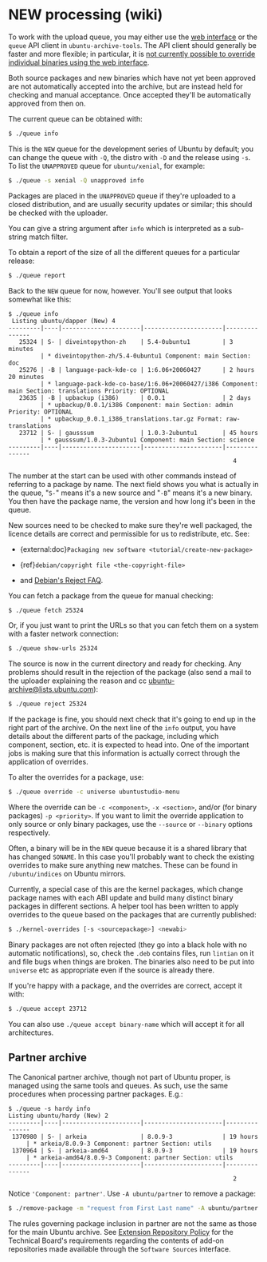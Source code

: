 # NEW processing (wiki)

To work with the upload queue, you may either use the
[web interface](https://launchpad.net/ubuntu/xenial/+queue) or the `queue` API
client in `ubuntu-archive-tools`. The API client should generally be faster and
more flexible; in particular, it is
[not currently possible to override individual binaries using the web interface](https://bugs.launchpad.net/bugs/828649).

Both source packages and new binaries which have not yet been approved are not
automatically accepted into the archive, but are instead held for checking and
manual acceptance. Once accepted they'll be automatically approved from then on.

The current queue can be obtained with:

```bash
$ ./queue info
```

This is the `NEW` queue for the development series of Ubuntu by default; you
can change the queue with `-Q`, the distro with `-D` and the release using `-s`.
To list the `UNAPPROVED` queue for `ubuntu/xenial`, for example:

```bash
$ ./queue -s xenial -Q unapproved info
```

Packages are placed in the `UNAPPROVED` queue if they're uploaded to a closed
distribution, and are usually security updates or similar; this should be
checked with the uploader.

You can give a string argument after `info` which is interpreted as a sub-string
match filter.

To obtain a report of the size of all the different queues for a particular
release:

```bash
$ ./queue report
```

Back to the `NEW` queue for now, however. You'll see output that looks somewhat
like this:

```text
$ ./queue info
 Listing ubuntu/dapper (New) 4
---------|----|----------------------|----------------------|---------------
   25324 | S- | diveintopython-zh    | 5.4-0ubuntu1         | 3 minutes
         | * diveintopython-zh/5.4-0ubuntu1 Component: main Section: doc
   25276 | -B | language-pack-kde-co | 1:6.06+20060427      | 2 hours 20 minutes
         | * language-pack-kde-co-base/1:6.06+20060427/i386 Component: main Section: translations Priority: OPTIONAL
   23635 | -B | upbackup (i386)      | 0.0.1                | 2 days
         | * upbackup/0.0.1/i386 Component: main Section: admin Priority: OPTIONAL
         | * upbackup_0.0.1_i386_translations.tar.gz Format: raw-translations
   23712 | S- | gausssum             | 1.0.3-2ubuntu1       | 45 hours
         | * gausssum/1.0.3-2ubuntu1 Component: main Section: science
---------|----|----------------------|----------------------|---------------
                                                               4
```

The number at the start can be used with other commands instead of referring to
a package by name. The next field shows you what is actually in the queue,
"`S-`" means it's a new source and "`-B`" means it's a new binary. You then have
the package name, the version and how long it's been in the queue.

New sources need to be checked to make sure they're well packaged, the licence
details are correct and permissible for us to redistribute, etc. See:

* {external:doc}`Packaging new software <tutorial/create-new-package>`

* {ref}`debian/copyright file <the-copyright-file>`

* and [Debian's Reject FAQ](https://ftp-master.debian.org/REJECT-FAQ.html).

You can fetch a package from the queue for manual checking:

```bash
$ ./queue fetch 25324
```

Or, if you just want to print the URLs so that you can fetch them on a system
with a faster network connection:

```bash
$ ./queue show-urls 25324
```

The source is now in the current directory and ready for checking. Any problems
should result in the rejection of the package (also send a mail to the uploader
explaining the reason and cc ubuntu-archive@lists.ubuntu.com):

```bash
$ ./queue reject 25324
```

If the package is fine, you should next check that it's going to end up in the
right part of the archive. On the next line of the `info` output, you have
details about the different parts of the package, including which component,
section, etc. it is expected to head into. One of the important jobs is making
sure that this information is actually correct through the application of
overrides.

To alter the overrides for a package, use:

```bash
$ ./queue override -c universe ubuntustudio-menu
```

Where the override can be `-c <component>`, `-x <section>`, and/or (for binary
packages) `-p <priority>`. If you want to limit the override application to
only source or only binary packages, use the `--source` or `--binary` options
respectively.

Often, a binary will be in the `NEW` queue because it is a shared library that
has changed `SONAME`. In this case you'll probably want to check the existing
overrides to make sure anything new matches. These can be found in
`/ubuntu/indices` on Ubuntu mirrors.

Currently, a special case of this are the kernel packages, which change package
names with each ABI update and build many distinct binary packages in different
sections. A helper tool has been written to apply overrides to the queue based
on the packages that are currently published:

```bash
$ ./kernel-overrides [-s <sourcepackage>] <newabi>
```

Binary packages are not often rejected (they go into a black hole with no
automatic notifications), so, check the `.deb` contains files, run `lintian` on
it and file bugs when things are broken. The binaries also need to be put into
`universe` etc as appropriate even if the source is already there.

If you're happy with a package, and the overrides are correct, accept it with:

```bash
$ ./queue accept 23712
```

You can also use `./queue accept binary-name` which will accept it for all
architectures.


## Partner archive

The Canonical partner archive, though not part of Ubuntu proper, is managed
using the same tools and queues. As such, use the same procedures when
processing partner packages. E.g.:

```text
$ ./queue -s hardy info
Listing ubuntu/hardy (New) 2
---------|----|----------------------|----------------------|---------------
 1370980 | S- | arkeia               | 8.0.9-3              | 19 hours
	 | * arkeia/8.0.9-3 Component: partner Section: utils
 1370964 | S- | arkeia-amd64         | 8.0.9-3              | 19 hours
	 | * arkeia-amd64/8.0.9-3 Component: partner Section: utils
---------|----|----------------------|----------------------|---------------
                                                               2
```

Notice `'Component: partner'`. Use `-A ubuntu/partner` to remove a package:

```bash
$ ./remove-package -m "request from First Last name" -A ubuntu/partner -s precise adobe-flashplugin
```

The rules governing package inclusion in partner are not the same as those for
the main Ubuntu archive. See
[Extension Repository Policy](https://wiki.ubuntu.com/ExtensionRepositoryPolicy)
for the Technical Board's requirements regarding the contents of add-on
repositories made available through the `Software Sources` interface.
